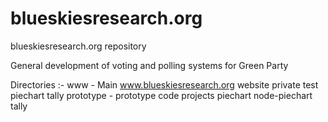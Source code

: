 # blueskiesresearch.org
blueskiesresearch.org repository

General development of voting and polling systems for Green Party

Directories :-
    www - Main www.blueskiesresearch.org website
        private
            test
                piechart
                tally
    prototype - prototype code projects
        piechart
        node-piechart
        tally
        
